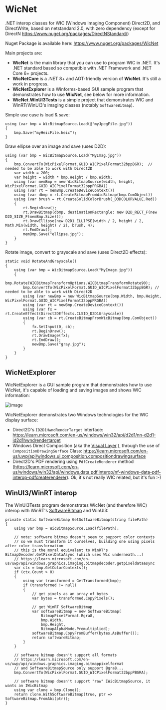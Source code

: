 # WicNet
.NET interop classes for WIC (Windows Imaging Component) Direct2D, and DirectWrite, based on netstandard 2.0, with zero dependency (except for DirectN https://www.nuget.org/packages/DirectNStandard/)

Nuget Package is available here: https://www.nuget.org/packages/WicNet

Main projects are:
* **WicNet** is the main library that you can use to program WIC in .NET. It's .NET standard based so compatible with .NET Framework and .NET Core 6+ projects.
* **WicNetCore** is a .NET 8+ and AOT-friendly version of **WicNet**. It's still a work in progress.
* **WicNetExplorer** is a Winforms-based GUI sample program that demonstrates how to use **WicNet**, see below for more information.
* **WicNet.WinUI3Tests** is a simple project that demonstrates WIC and WinRT/WinUI3's imaging classes (notably `SoftwareBitmap`).

Simple use case is load & save:

    using (var bmp = WicBitmapSource.Load(@"myJpegFile.jpg"))
    {
        bmp.Save("myHeicFile.heic");
    }

Draw ellipse over an image and save (uses D2D):

    using (var bmp = WicBitmapSource.Load("MyImag.jpg"))
    {
        bmp.ConvertTo(WicPixelFormat.GUID_WICPixelFormat32bppBGR);  // needed to be able to work with Direct2D
        var width = 200;
        var height = width * bmp.Height / bmp.Width;
        using (var memBmp = new WicBitmapSource(width, height, WicPixelFormat.GUID_WICPixelFormat32bppPRGBA))
        using (var rt = memBmp.CreateDeviceContext())
        using (var dbmp = rt.CreateBitmapFromWicBitmap(bmp.ComObject))
        using (var brush = rt.CreateSolidColorBrush(_D3DCOLORVALUE.Red))
        {
            rt.BeginDraw();
            rt.DrawBitmap(dbmp, destinationRectangle: new D2D_RECT_F(new D2D_SIZE_F(memBmp.Size)));
            rt.DrawEllipse(new D2D1_ELLIPSE(width / 2, height / 2, Math.Min(width, height) / 2), brush, 4);
            rt.EndDraw();
            memBmp.Save("ellipse.jpg");
        }
    }

Rotate image, convert to grayscale and save (uses Direct2D effects):

    static void RotateAndGrayscale()
    {
        using (var bmp = WicBitmapSource.Load("MyImage.jpg"))
        {
            bmp.Rotate(WICBitmapTransformOptions.WICBitmapTransformRotate90);
            bmp.ConvertTo(WicPixelFormat.GUID_WICPixelFormat32bppBGR); // needed to be able to work with Direct2D
            using (var newBmp = new WicBitmapSource(bmp.Width, bmp.Height, WicPixelFormat.GUID_WICPixelFormat32bppPRGBA))
            using (var rt = newBmp.CreateDeviceContext())
            using (var fx = rt.CreateEffect(Direct2DEffects.CLSID_D2D1Grayscale))
            using (var cb = rt.CreateBitmapFromWicBitmap(bmp.ComObject))
            {
                fx.SetInput(0, cb);
                rt.BeginDraw();
                rt.DrawImage(fx);
                rt.EndDraw();
                newBmp.Save("gray.jpg");
            }
        }
    }
    
## WicNetExplorer
WicNetExplorer is a GUI sample program that demonstrates how to use WicNet, it's capable of loading and saving images and shows WIC information:

![image](https://github.com/smourier/WicNet/assets/5328574/af1795f4-3627-4193-a849-3e2c50f87aac)

WicNetExplorer demonstrates two Windows technologies for the WIC display surface:

* Direct2D's `ID2D1HwndRenderTarget` interface: https://learn.microsoft.com/en-us/windows/win32/api/d2d1/nn-d2d1-id2d1hwndrendertarget
* Windows Direct Composition (aka the [Visual Layer](https://learn.microsoft.com/en-us/windows/uwp/composition/visual-layer) ), through the use of `CompositionDrawingSurface` Class: https://learn.microsoft.com/en-us/uwp/api/windows.ui.composition.compositiondrawingsurface
* Direct2D's PDF rendering using `PdfCreateRenderer` method (https://learn.microsoft.com/en-us/windows/win32/api/windows.data.pdf.interop/nf-windows-data-pdf-interop-pdfcreaterenderer). Ok, it's not really WIC related, but it's fun :-)

## WinUI3/WinRT interop
The WinUI3Tests program demonstrates WicNet (and therefore WIC) interop with WinRT's [SoftwareBitmap](https://learn.microsoft.com/en-us/uwp/api/windows.graphics.imaging.softwarebitmap) and WinUI3:

    private static SoftwareBitmap GetSoftwareBitmap(string filePath)
    {
        using var bmp = WicBitmapSource.Load(filePath);

        // note: software bitmap doesn't seem to support color contexts
        // so we must transform it ourselves, building one using pixels after color transformation
        // this is the moral equivalent to WinRT's BitmapDecoder.GetPixelDataAsync (which uses Wic underneath...)
        // https://learn.microsoft.com/en-us/uwp/api/windows.graphics.imaging.bitmapdecoder.getpixeldataasync
        var ctx = bmp.GetColorContexts();
        if (ctx.Count > 0)
        {
            using var transformed = GetTransformed(bmp);
            if (transformed != null)
            {
                // get pixels as an array of bytes
                var bytes = transformed.CopyPixels();

                // get WinRT SoftwareBitmap
                var softwareBitmap = new SoftwareBitmap(
                    BitmapPixelFormat.Bgra8,
                    bmp.Width,
                    bmp.Height,
                    BitmapAlphaMode.Premultiplied);
                softwareBitmap.CopyFromBuffer(bytes.AsBuffer());
                return softwareBitmap;
            }
        }

        // software bitmap doesn't support all formats
        // https://learn.microsoft.com/en-us/uwp/api/windows.graphics.imaging.bitmappixelformat
        // and SoftwareBitmapSource only support Bgra8...
        bmp.ConvertTo(WicPixelFormat.GUID_WICPixelFormat32bppPBGRA);

        // software bitmap doesn't support "raw" IWicBitmapSource, it wants an IWicBitmap
        using var clone = bmp.Clone();
        return clone.WithSoftwareBitmap(true, ptr => SoftwareBitmap.FromAbi(ptr));
    }

